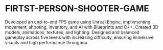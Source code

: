 # FIRTST-PERSON-SHOOTER-GAME
Developed an end-to-end FPS game using Unreal Engine, implementing movement, shooting, inventory, and AI with Blueprints and C++. Created 3D models, animations, textures, and lighting. Designed and balanced gameplay across five levels with increasing difficulty, ensuring immersive visuals and high performance throughou
